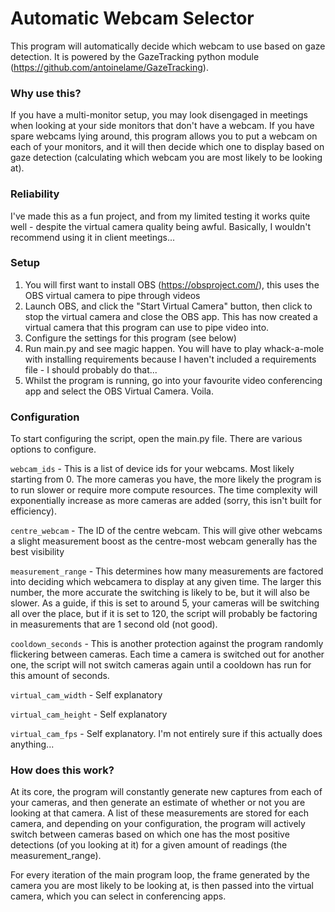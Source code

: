 # Automatic Webcam Selector

This program will automatically decide which webcam to use based on gaze detection. It is powered by the GazeTracking python module (https://github.com/antoinelame/GazeTracking).

### Why use this?
If you have a multi-monitor setup, you may look disengaged in meetings when looking at your side monitors that don't have a webcam. If you have spare webcams lying around, this program allows you to put a webcam on each of your monitors, and it will then decide which one to display based on gaze detection (calculating which webcam you are most likely to be looking at).

### Reliability
I've made this as a fun project, and from my limited testing it works quite well - despite the virtual camera quality being awful. Basically, I wouldn't recommend using it in client meetings...

### Setup
1. You will first want to install OBS (https://obsproject.com/), this uses the OBS virtual camera to pipe through videos
2. Launch OBS, and click the "Start Virtual Camera" button, then click to stop the virtual camera and close the OBS app. This has now created a virtual camera that this program can use to pipe video into.
3. Configure the settings for this program (see below)
4. Run main.py and see magic happen. You will have to play whack-a-mole with installing requirements because I haven't included a requirements file - I should probably do that...
5. Whilst the program is running, go into your favourite video conferencing app and select the OBS Virtual Camera. Voila.

### Configuration
To start configuring the script, open the main.py file. There are various options to configure.

`webcam_ids` - This is a list of device ids for your webcams. Most likely starting from 0. The more cameras you have, the more likely the program is to run slower or require more compute resources. The time complexity will exponentially increase as more cameras are added (sorry, this isn't built for efficiency).

`centre_webcam` - The ID of the centre webcam. This will give other webcams a slight measurement boost as the centre-most webcam generally has the best visibility

`measurement_range` - This determines how many measurements are factored into deciding which webcamera to display at any given time. The larger this number, the more accurate the switching is likely to be, but it will also be slower. As a guide, if this is set to around 5, your cameras will be switching all over the place, but if it is set to 120, the script will probably be factoring in measurements that are 1 second old (not good).

`cooldown_seconds` - This is another protection against the program randomly flickering between cameras. Each time a camera is switched out for another one, the script will not switch cameras again until a cooldown has run for this amount of seconds.

`virtual_cam_width` - Self explanatory

`virtual_cam_height` - Self explanatory

`virtual_cam_fps` - Self explanatory. I'm not entirely sure if this actually does anything...

### How does this work?
At its core, the program will constantly generate new captures from each of your cameras, and then generate an estimate of whether or not you are looking at that camera. A list of these measurements are stored for each camera, and depending on your configuration, the program will actively switch between cameras based on which one has the most positive detections (of you looking at it) for a given amount of readings (the measurement_range).

For every iteration of the main program loop, the frame generated by the camera you are most likely to be looking at, is then passed into the virtual camera, which you can select in conferencing apps.